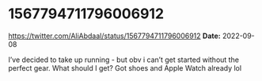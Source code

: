 # 1567794711796006912
https://twitter.com/AliAbdaal/status/1567794711796006912
**Date:** 2022-09-08

I’ve decided to take up running - but obv i can’t get started without the perfect gear. What should I get? Got shoes and Apple Watch already lol

